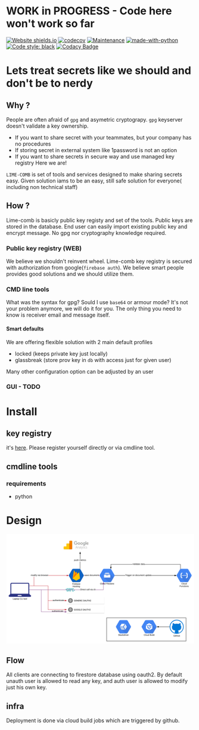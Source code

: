# WORK in PROGRESS - Code here won't work so far

[![Website shields.io](https://img.shields.io/website-up-down-green-red/http/shields.io.svg)](https://lime-comb.web.app/)
[![codecov](https://codecov.io/gh/n0npax/lime-comb/branch/master/graph/badge.svg)](https://codecov.io/gh/n0npax/lime-comb)
[![Maintenance](https://img.shields.io/badge/Maintained%3F-yes-green.svg)](https://GitHub.com/Naereen/StrapDown.js/graphs/commit-activity)
[![made-with-python](https://img.shields.io/badge/Made%20with-Python-1f425f.svg)](https://www.python.org/)
[![Code style: black](https://img.shields.io/badge/code%20style-black-000000.svg)](https://github.com/psf/black)
[![Codacy Badge](https://api.codacy.com/project/badge/Grade/f46eccc192ce4347b7a6596175c960ee)](https://www.codacy.com/manual/n0npax/lime-comb?utm_source=github.com&amp;utm_medium=referral&amp;utm_content=n0npax/lime-comb&amp;utm_campaign=Badge_Grade)

# Lets treat secrets like we should and don't be to nerdy

## Why ?
People are often afraid of `gpg` and asymetric cryptograpy. `gpg` keyserver doesn't validate a key ownership.
  * If you want to share secret with your teammates, but your company has no procedures
  * If storing secret in external system like 1password is not an option
  * If you want to share secrets in secure way and use managed key registry
Here we are!

`LIME-COMB` is set of tools and services designed to make sharing secrets easy.
Given solution iams to be an easy, still safe solution for everyone( including non technical staff)

## How ?

Lime-comb is basicly public key registy and set of the tools. Public keys are stored in the database. End user can easily import existing public key and encrypt message. No gpg nor cryptography knowledge required.

### Public key registry (WEB)

We believe we shouldn't reinvent wheel. Lime-comb key registry is secured with authorization from google(`firebase auth`).
We believe smart people provides good solutions and we should utilize them.

### CMD line tools

What was the syntax for gpg? Sould I use `base64` or armour mode? It's not your problem anymore, we will do it for you.
The only thing you need to know is receiver email and message itself.

#### Smart defaults

We are offering flexible solution with 2 main default profiles
  * locked (keeps private key just locally)
  * glassbreak (store prov key in `db` with access just for given user)

Many other configuration option can be adjusted by an user

### GUI - TODO

# Install

## key registry
it's [here](https://lime-comb.web.app/). Please register yourself directly or via cmdline tool.

## cmdline tools

### requirements
  * python

# Design

![Design diagram](https://github.com/n0npax/lime-comb/blob/master/images/arch_diagram.svg)

## Flow

All clients are connecting to firestore database using oauth2. By default unauth user is allowed to read any key, and auth user is allowed to modify just his own key.

## infra

Deployment is done via cloud build jobs which are triggered by github.
